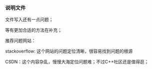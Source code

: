 ### 说明文件

文件写入还有一点问题；

等有更加合适的方法在补充；

推荐问题网站：

stackoverflow: 这个网站的问题定位清晰，很容易找到问题的根源

CSDN：这个内容杂乱，慢慢大海定位问题难；不过C++社区还是值得逛；